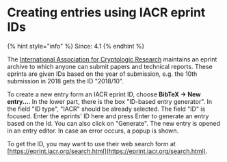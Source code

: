 # Creating entries using IACR eprint IDs

{% hint style="info" %}
Since: 4.1
{% endhint %}

The [International Association for Cryptologic Research](https://www.iacr.org/) maintains an eprint archive to which anyone can submit papers and technical reports. These eprints are given IDs based on the year of submission, e.g. the 10th submission in 2018 gets the ID "2018/10".

To create a new entry form an IACR eprint ID, choose **BibTeX → New entry...**. In the lower part, there is the box "ID-based entry generator". In the field "ID type", "IACR" should be already selected. The field "ID" is focused. Enter the eprints' ID here and press Enter to generate an entry based on the Id. You can also click on "Generate". The new entry is opened in an entry editor. In case an error occurs, a popup is shown.

To get the ID, you may want to use their web search form at [https://eprint.iacr.org/search.html](https://eprint.iacr.org/search.html).

